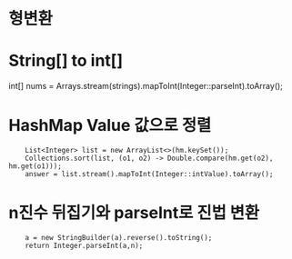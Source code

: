 형변환
======
# String[] to int[] 
int[] nums = Arrays.stream(strings).mapToInt(Integer::parseInt).toArray();


# HashMap Value 값으로 정렬

        List<Integer> list = new ArrayList<>(hm.keySet());
        Collections.sort(list, (o1, o2) -> Double.compare(hm.get(o2), hm.get(o1)));
        answer = list.stream().mapToInt(Integer::intValue).toArray();


# n진수 뒤집기와 parseInt로 진법 변환
        
        a = new StringBuilder(a).reverse().toString();
        return Integer.parseInt(a,n);
